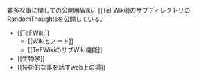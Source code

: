 雑多な事に関しての公開用Wiki。[[TeFWiki]]のサブディレクトリのRandomThoughtsを公開している。

- [[TeFWiki]]
  - [[Wikiとノート]]
  - [[TeFWikiのサブWiki機能]]
- [[生物学]]
- [[技術的な事を話すweb上の場]]